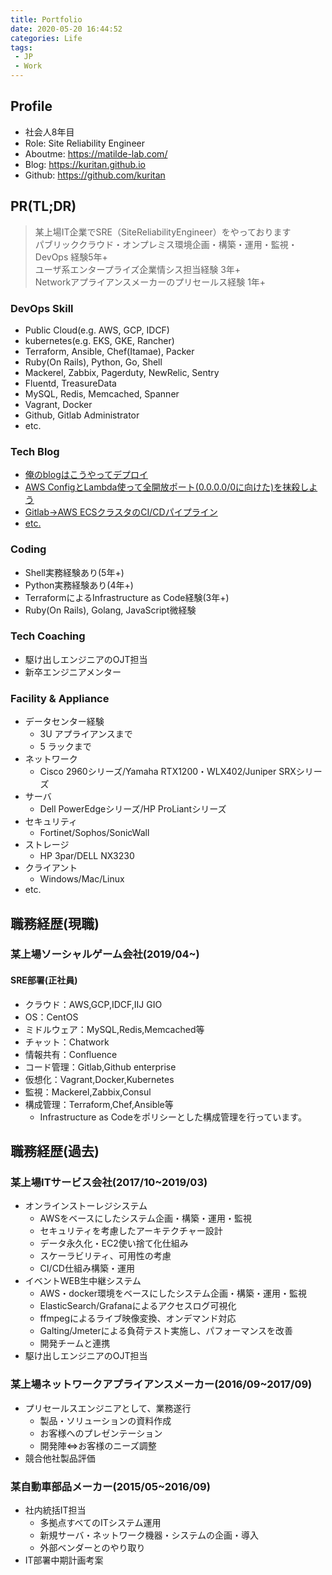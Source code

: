 ```yaml
---
title: Portfolio
date: 2020-05-20 16:44:52
categories: Life
tags:  
 - JP
 - Work
---
```

## Profile
- 社会人8年目
- Role: Site Reliability Engineer
- Aboutme: https://matilde-lab.com/
- Blog: https://kuritan.github.io
- Github: https://github.com/kuritan
<!--more-->

## PR(TL;DR)
>某上場IT企業でSRE（SiteReliabilityEngineer）をやっております  
>パブリッククラウド・オンプレミス環境企画・構築・運用・監視・DevOps 経験5年+  
>ユーザ系エンタープライズ企業情シス担当経験 3年+  
>Networkアプライアンスメーカーのプリセールス経験 1年+

### DevOps Skill
- Public Cloud(e.g. AWS, GCP, IDCF)
- kubernetes(e.g. EKS, GKE, Rancher)
- Terraform, Ansible, Chef(Itamae), Packer
- Ruby(On Rails), Python, Go, Shell
- Mackerel, Zabbix, Pagerduty, NewRelic, Sentry
- Fluentd, TreasureData
- MySQL, Redis, Memcached, Spanner
- Vagrant, Docker
- Github, Gitlab Administrator
- etc.

### Tech Blog
- [俺のblogはこうやってデプロイ](https://kuritan.github.io/%E4%BF%BA%E3%81%AEblog%E3%81%AF%E3%81%93%E3%81%86%E3%82%84%E3%81%A3%E3%81%A6%E3%83%87%E3%83%97%E3%83%AD%E3%82%A4/)
- [AWS ConfigとLambda使って全開放ポート(0.0.0.0/0に向けた)を抹殺しよう](https://kuritan.github.io/AWS-Config%E3%81%A8Lambda%E4%BD%BF%E3%81%A3%E3%81%A6%E5%85%A8%E9%96%8B%E6%94%BE%E3%83%9D%E3%83%BC%E3%83%88-0-0-0-0-0-%E3%82%92%E6%8A%B9%E6%AE%BA%E3%81%97%E3%82%88%E3%81%86/)
- [Gitlab→AWS ECSクラスタのCI/CDパイプライン](https://kuritan.github.io/gitlab-ecs-ci-cd/)
- [etc.](https://kuritan.github.io/)

### Coding
- Shell実務経験あり(5年+)
- Python実務経験あり(4年+)
- TerraformによるInfrastructure as Code経験(3年+)
- Ruby(On Rails), Golang, JavaScript微経験

### Tech Coaching
- 駆け出しエンジニアのOJT担当
- 新卒エンジニアメンター

### Facility & Appliance
- データセンター経験
  - 3U アプライアンスまで
  - 5 ラックまで
- ネットワーク
  - Cisco 2960シリーズ/Yamaha RTX1200・WLX402/Juniper SRXシリーズ
- サーバ
  - Dell PowerEdgeシリーズ/HP ProLiantシリーズ
- セキュリティ
  - Fortinet/Sophos/SonicWall
- ストレージ
  - HP 3par/DELL NX3230
- クライアント
  - Windows/Mac/Linux
- etc.

## 職務経歴(現職)
### 某上場ソーシャルゲーム会社(2019/04~)
#### SRE部署(正社員)
- クラウド：AWS,GCP,IDCF,IIJ GIO
- OS：CentOS
- ミドルウェア：MySQL,Redis,Memcached等
- チャット：Chatwork
- 情報共有：Confluence
- コード管理：Gitlab,Github enterprise
- 仮想化：Vagrant,Docker,Kubernetes
- 監視：Mackerel,Zabbix,Consul
- 構成管理：Terraform,Chef,Ansible等
  - Infrastructure as Codeをポリシーとした構成管理を行っています。

## 職務経歴(過去)
### 某上場ITサービス会社(2017/10~2019/03)
- オンラインストーレジシステム
  - AWSをベースにしたシステム企画・構築・運用・監視
  - セキュリティを考慮したアーキテクチャー設計
  - データ永久化・EC2使い捨て化仕組み
  - スケーラビリティ、可用性の考慮
  - CI/CD仕組み構築・運用
- イベントWEB生中継システム
  - AWS・docker環境をベースにしたシステム企画・構築・運用・監視
  - ElasticSearch/Grafanaによるアクセスログ可視化
  - ffmpegによるライブ映像変換、オンデマンド対応
  - Galting/Jmeterによる負荷テスト実施し、パフォーマンスを改善
  - 開発チームと連携
- 駆け出しエンジニアのOJT担当

### 某上場ネットワークアプライアンスメーカー(2016/09~2017/09)
- プリセールスエンジニアとして、業務遂行
  - 製品・ソリューションの資料作成
  - お客様へのプレゼンテーション
  - 開発陣⇔お客様のニーズ調整
- 競合他社製品評価

### 某自動車部品メーカー(2015/05~2016/09)
- 社内統括IT担当
  - 多拠点すべてのITシステム運用
  - 新規サーバ・ネットワーク機器・システムの企画・導入
  - 外部ベンダーとのやり取り
- IT部署中期計画考案